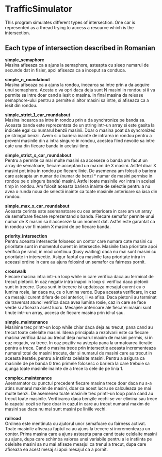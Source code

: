 # TrafficSimulator
This program simulates different types of intersection. One car is represented as a thread trying to access a resource which is the intersection.

## Each type of intersection described in Romanian

  
**simple_semaphore**  
Masina afiseaza ca a ajuns la semaphore, asteapta cu sleep numarul de secunde
dat in fisier, apoi afiseaza ca a inceput sa conduca.


**simple_n_roundabout**    
Masina afiseaza ca a ajuns la rondou, incearca sa intre prin a da acquire unui
semaphore. Acesta o va opri daca deja sunt N masini in rondou si ii va permite
sa intre doar cand a iesit o masina. In final masina da release semaphore-ului
pentru a permite si altor masini sa intre, si afiseaza ca a iesit din rondou.


**simple_strict_1_car_roundabout**    
Masina incearca sa intre in rondou prin a da synchronize pe banda sa. Aceasta
banda este reprezentata de un string intr-un array si este gasita la indicele
egal cu numarul benzii masinii. Doar o masina poat da syncronized pe stringul
benzii. Avem si o bariera inainte de intrarea in rondou pentru a preveni
masinile din a intra singure in rondou, acestea fiind nevoite sa intre cate una
din fiecare banda in acelasi timp.


**simple_strict_x_car_roundabout**  
Pentru a permite ca mai multe masini sa acceseze o banda am facut un array de
semafoare, fiecare acceptand un maxim de X masini. Astfel doar X masini pot
intra in rondou pe fiecare linie. De asemenea am folosit o bariera care
asteapta un numar de (numar de benzi * numar de masini permise in rondou pe o
singura banda) masini. Astfel toate masinile vor intra in acelasi timp in
rondou. Am folosit aceasta bariera inainte de selectie pentru a nu avea o runda
noua de selectii inainte ca toate masinile anterioare sa iasa din rondou.


**simple_max_x_car_roundabout**  
Aceasta cerinta este asemanatoare cu cea anterioara in care am un array de
semafoare fiecare reprezentand o banda. Fiecare semafor permite unui numar de X
masini sa il acceseze la un moment dat. Astfel este garantat ca in rondou vor
fi maxim X masini de pe fiecare banda.


**priority_intersection**  
Pentru aceasta intersectie folosesc un contor care numara cate masini cu
prioritate sunt in momentul curent in intersectie. Masinile fara prioritate
apoi verifica pe rand, in mod continuu (busy waiting) daca nu mai sunt masini cu
prioritate in intersectie. Asigur faptul ca masinile fara prioritate intra in
aceeasi ordine in care au ajuns folosind un semafor cu fairness pornit.


**crosswalk**  
Fiecare masina intra intr-un loop while in care verifica daca au terminat de
trecut pietonii. In caz negativ intra inapoi in loop si verifica daca pietonii
sunt in trecere. Daca sunt in trecere isi updateaza mesajul curent cu o lumina
rosie, iar daca nu, cu o lumina verde. Dupa aceasta verificare, in caz ca
mesajul curent difera de cel anterior, il va afisa.
Daca pietonii au terminat de traversat atunci verifica daca avea lumina rosie,
caz in care se face verde si afiseaza acest lucru. Mesajele anterioare ale
fiecarei masini sunt tinute intr-un array, accesa de fiecare masina prin id-ul
sau.


**simple_maintenance**  
Masinine trec printr-un loop while chiar daca deja au trecut, pana cand au
trecut toate celelalte masini.
Ideea principala a rezolvarii este ca fiecare masina verifica daca au trecut
deja numarul maxim de masini permis, si in caz negativ, va trece. In caz
pozitiv va astepta pana la urmatoarea iteratie pentru a trece. Cand o masina
trece prin intersectie aceasta incrementeaza numarul total de masini trecute,
dar si numarul de masini care au trecut in aceasta iteratie, pentru a
instiinta celelalte masini. Pentru a asigura ca masinile de pe banda 0 trec
primele folosesc o bariera la care trebuie sa ajunga toate masinile inainte de a
trece la cele de pe linia 1.


**complex_maintenance**  
Asemamator cu punctul precedent fiecare masina trece doar daca nu s-a atins
numarul maxim de masini, doar ca acest lucru se calculeaza pe mai multe benzi.
De asemenea toate masinile trec printr-un loop pana cand au trecut toate
masinile. Verificarea daca benzile vechi se vor elimina sau trece la capatul
cozii se face doar in cazul in care au trecut numarul maxim de masini sau daca
nu mai sunt masini pe liniile vechi.


**railroad**  
Ordinea este mentinuta cu ajutorul unor semafoare cu fairness activat. Toate
masinile afiseaza faptul ca au ajuns la trecere si incrementeaza un contor.
Prima masina care a ajuns asteapta pana cand toate celelalte masini au ajuns,
dupa care schimba valorea unei variabile pentru a le instiinta pe celelalte
masini sa nu mai afiseze measjul ca trenul a trecut, dupa care afiseaza ea acest
mesaj si apoi mesajul ca a pornit.
